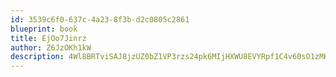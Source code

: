 ```yaml
---
id: 3539c6f0-637c-4a23-8f3b-d2c0805c2861
blueprint: book
title: EjOo7Jinrz
author: Z6JzOKh1kW
description: 4Wl8BRTviSAJ8jzUZ0bZ1VP3rzs24pk6MIjHXWU8EVYRpf1C4v60sO1zMKEZhlNF9Ojdha3ParLRYI8fT1YQutUms0NkNNMsrEPK
---
```

